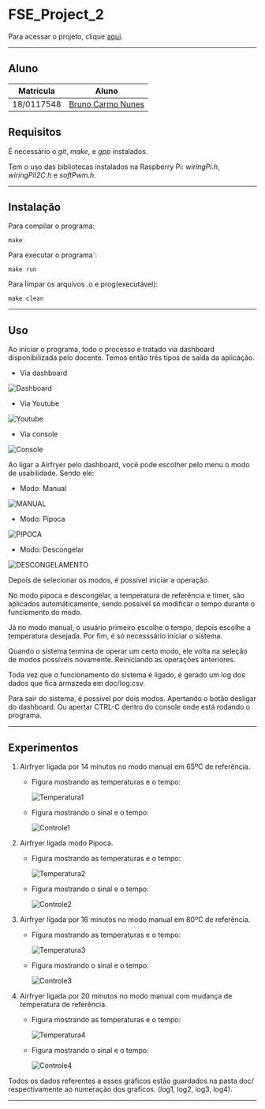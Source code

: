 # FSE_Project_2

Para acessar o projeto, clique [aqui](https://gitlab.com/fse_fga/trabalhos-2022_1/trabalho-2-2022-1).

***

## Aluno
|Matrícula | Aluno |
| -- | -- |
| 18/0117548  |  [Bruno Carmo Nunes](https://github.com/brunocmo) |

## Requisitos

É necessário o *git*, *make*, e *gpp* instalados.

Tem o uso das bibliotecas instalados na Raspberry Pi: *wiringPi.h*, *wiringPiI2C.h* e *softPwm.h*.

***
## Instalação 

Para compilar o programa:

`make`

Para executar o programa`:

`make run`

Para limpar os arquivos .o e prog(executável):

`make clean`

***
## Uso

Ao iniciar o programa, todo o processo é tratado via dashboard disponibilizada pelo docente. Temos então três tipos de saída da aplicação.

* Via dashboard

![Dashboard](/doc/fse_figura_1.png)

* Via Youtube

![Youtube](/doc/fse_figura_3.png)

* Via console

![Console](/doc/fse_figura_2.png)

Ao ligar a Airfryer pelo dashboard, você pode escolher pelo menu o modo de usabilidade. Sendo ele:

* Modo: Manual


![MANUAL](/doc/fse_modo1.png)


* Modo: Pipoca

![PIPOCA](/doc/fse_modo2.png)

* Modo: Descongelar

![DESCONGELAMENTO](/doc/fse_modo3.png)

Depois de selecionar os modos, é possível iniciar a operação.

No modo pipoca e descongelar, a temperatura de referência e timer, são aplicados automáticamente, sendo possível só modificar o tempo durante o funciomento do modo.

Já no modo manual, o usuário primeiro escolhe o tempo, depois escolhe a temperatura desejada. Por fim, é só necesssário iniciar o sistema.

Quando o sistema termina de operar um certo modo, ele volta na seleção de modos possíveis novamente. Reiniciando as operações anteriores.

Toda vez que o funcionamento do sistema é ligado, é gerado um log dos dados que fica armazeda em doc/log.csv.

Para sair do sistema, é possível por dois modos. Apertando o botão desligar do dashboard. Ou apertar CTRL-C dentro do console onde está rodando o programa.

***
## Experimentos

1. Airfryer ligada por 14 minutos no modo manual em 65ºC de referência.

    * Figura mostrando as temperaturas e o tempo:

        ![Temperatura1](/doc/Experimento_1_Temperaturas.svg)

    * Figura mostrando o sinal e o tempo:

        ![Controle1](/doc/Experimento_1_Controle.svg)



2.  Airfryer ligada modo Pipoca.

    * Figura mostrando as temperaturas e o tempo:

        ![Temperatura2](/doc/Experimento_2_Temperaturas.svg)

    * Figura mostrando o sinal e o tempo:

        ![Controle2](/doc/Experimento_2_Controle.svg)

3.  Airfryer ligada por 16 minutos no modo manual em 80ºC de referência.

    * Figura mostrando as temperaturas e o tempo:

        ![Temperatura3](/doc/Experimento_3_Temperaturas.svg)

    * Figura mostrando o sinal e o tempo:

        ![Controle3](/doc/Experimento_3_Controle.svg)

4. Airfryer ligada por 20 minutos no modo manual com mudança de temperatura de referência.

    * Figura mostrando as temperaturas e o tempo:

        ![Temperatura4](/doc/Experimento_4_Temperaturas.svg)

    * Figura mostrando o sinal e o tempo:

        ![Controle4](/doc/Experimento_4_Controle.svg)

Todos os dados referentes a esses gráficos estão guardados na pasta doc/ respectivamente ao numeração dos graficos. (log1, log2, log3, log4).

***
